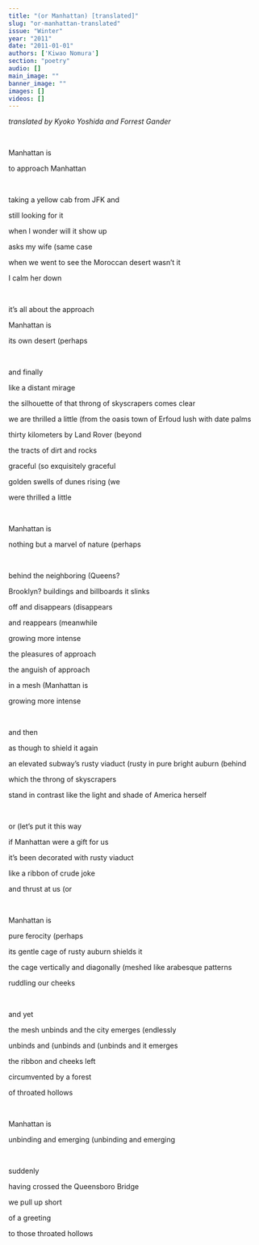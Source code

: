 ```yaml
---
title: "(or Manhattan) [translated]"
slug: "or-manhattan-translated"
issue: "Winter"
year: "2011"
date: "2011-01-01"
authors: ['Kiwao Nomura']
section: "poetry"
audio: []
main_image: ""
banner_image: ""
images: []
videos: []
---
```

*translated by Kyoko Yoshida and Forrest Gander*

 

Manhattan is

 to approach Manhattan

  

 taking a yellow cab from JFK and

 still looking for it

 when I wonder will it show up

 asks my wife (same case

 when we went to see the Moroccan desert wasn’t it

 I calm her down

  

 it’s all about the approach

 Manhattan is

 its own desert (perhaps

  

 and finally

 like a distant mirage

 the silhouette of that throng of skyscrapers comes clear

 we are thrilled a little (from the oasis town of Erfoud lush with date palms

 thirty kilometers by Land Rover (beyond

 the tracts of dirt and rocks

 graceful (so exquisitely graceful

 golden swells of dunes rising (we

 were thrilled a little

  

 Manhattan is

 nothing but a marvel of nature (perhaps

  

 behind the neighboring (Queens?

 Brooklyn? buildings and billboards it slinks

 off and disappears (disappears

 and reappears (meanwhile

 growing more intense

 the pleasures of approach

 the anguish of approach

 in a mesh (Manhattan is

 growing more intense

  

 and then

 as though to shield it again

 an elevated subway’s rusty viaduct (rusty in pure bright auburn (behind

 which the throng of skyscrapers

 stand in contrast like the light and shade of America herself

  

 or (let’s put it this way

 if Manhattan were a gift for us

 it’s been decorated with rusty viaduct

 like a ribbon of crude joke

 and thrust at us (or

  

 Manhattan is

 pure ferocity (perhaps

 its gentle cage of rusty auburn shields it

 the cage vertically and diagonally (meshed like arabesque patterns

 ruddling our cheeks

  

 and yet

 the mesh unbinds and the city emerges (endlessly

 unbinds and (unbinds and (unbinds and it emerges

 the ribbon and cheeks left

 circumvented by a forest

 of throated hollows

  

 Manhattan is

 unbinding and emerging (unbinding and emerging

  

 suddenly

 having crossed the Queensboro Bridge

 we pull up short

 of a greeting

 to those throated hollows

